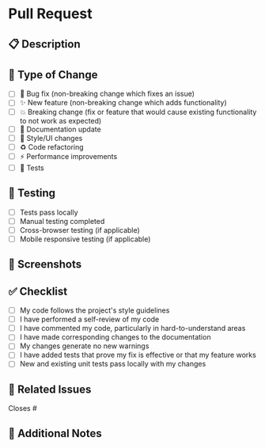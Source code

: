 # Pull Request

## 📋 Description
<!-- Provide a brief description of your changes -->

## 🔄 Type of Change
<!-- Mark the relevant option with an "x" -->
- [ ] 🐛 Bug fix (non-breaking change which fixes an issue)
- [ ] ✨ New feature (non-breaking change which adds functionality)
- [ ] 💥 Breaking change (fix or feature that would cause existing functionality to not work as expected)
- [ ] 📝 Documentation update
- [ ] 🎨 Style/UI changes
- [ ] ♻️ Code refactoring
- [ ] ⚡ Performance improvements
- [ ] 🧪 Tests

## 🧪 Testing
<!-- Describe how you tested your changes -->
- [ ] Tests pass locally
- [ ] Manual testing completed
- [ ] Cross-browser testing (if applicable)
- [ ] Mobile responsive testing (if applicable)

## 📸 Screenshots
<!-- If applicable, add screenshots to show your changes -->

## ✅ Checklist
- [ ] My code follows the project's style guidelines
- [ ] I have performed a self-review of my code
- [ ] I have commented my code, particularly in hard-to-understand areas
- [ ] I have made corresponding changes to the documentation
- [ ] My changes generate no new warnings
- [ ] I have added tests that prove my fix is effective or that my feature works
- [ ] New and existing unit tests pass locally with my changes

## 🔗 Related Issues
<!-- Link any related issues here -->
Closes #

## 📝 Additional Notes
<!-- Add any additional notes or context here -->